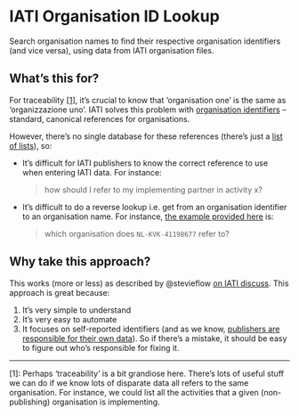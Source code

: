 # IATI Organisation ID Lookup

Search organisation names to find their respective organisation identifiers (and vice versa), using data from IATI organisation files.

## What’s this for?

For traceability [[1]](#footnote-1), it’s crucial to know that ‘organisation one’ is the same as ‘organizzazione uno’. IATI solves this problem with [organisation identifiers](http://iatistandard.org/202/organisation-identifiers/) – standard, canonical references for organisations.

However, there’s no single database for these references (there’s just a [list of lists](http://org-id.guide)), so:

 * It’s difficult for IATI publishers to know the correct reference to use when entering IATI data. For instance:

    > how should I refer to my implementing partner in activity x?

 * It’s difficult to do a reverse lookup i.e. get from an organisation identifier to an organisation name. For instance, [the example provided here](https://discuss.iatistandard.org/t/data-use-observation-a-reference-for-an-organisation-alone-is-not-enough/1091) is:

    > which organisation does `NL-KVK-41198677` refer to?

## Why take this approach?

This works (more or less) as described by @stevieflow [on IATI discuss](https://discuss.iatistandard.org/t/getting-to-a-list-of-organisation-references-for-iati-publishers/1060). This approach is great because:

 1. It’s very simple to understand
 2. It’s very easy to automate
 3. It focuses on self-reported identifiers (and as we know, [publishers are responsible for their own data](http://www.publishwhatyoufund.org/if-you-cant-report-a-pothole/)). So if there’s a mistake, it should be easy to figure out who’s responsible for fixing it.

----

<a name="footnote-1">[1]</a>: Perhaps ‘traceability’ is a bit grandiose here. There’s lots of useful stuff we can do if we know lots of disparate data all refers to the same organisation. For instance, we could list all the activities that a given (non-publishing) organisation is implementing.
